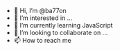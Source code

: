 - 👋 Hi, I’m @ba77on
- 👀 I’m interested in ...
- 🌱 I’m currently learning JavaScript
- 💞️ I’m looking to collaborate on ...
- 📫 How to reach me 

<!---
ba77on/ba77on is a ✨ special ✨ repository because its `README.md` (this file) appears on your GitHub profile.
You can click the Preview link to take a look at your changes.
--->
